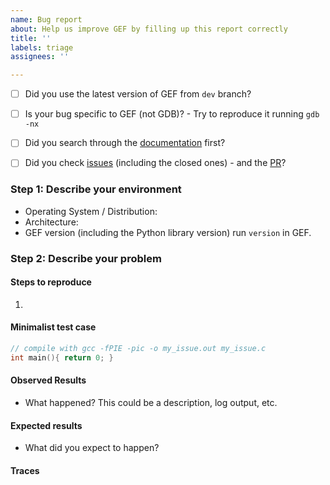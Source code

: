 ```yaml
---
name: Bug report
about: Help us improve GEF by filling up this report correctly
title: ''
labels: triage
assignees: ''

---
```

<!--Your issue will be closed unless you confirm the following (insert `x` in the
brackets if done/agreed):-->

* [ ] Did you use the latest version of GEF from `dev` branch?
* [ ] Is your bug specific to GEF (not GDB)? - Try to reproduce it running `gdb -nx`
* [ ] Did you search through the [documentation](https://github.com/hugsy/gef/) first?
* [ ] Did you check [issues](https://github.com/hugsy/gef/issues) (including
  the closed ones) - and the [PR](https://github.com/hugsy/gef/pulls)?


### Step 1: Describe your environment

* Operating System / Distribution:
* Architecture:
* GEF version (including the Python library version) run `version` in GEF.


### Step 2: Describe your problem

#### Steps to reproduce

1.

#### Minimalist test case

<!--Adding a test case goes a long way to help reproduce the issue. This can be
done by either attaching a test binary, including a docker file, providing a
binary to run, or including source code, **with** its compilation environment
and options.-->

```c
// compile with gcc -fPIE -pic -o my_issue.out my_issue.c
int main(){ return 0; }
```

#### Observed Results

* What happened? This could be a description, log output, etc.


#### Expected results

* What did you expect to happen?

#### Traces

<!--Feel free to include in this section screenshots or stack traces.

If you enable `gef.debug` (`gef config gef.debug 1`), gef will display a
full stack trace when an exception occurs. It is a good idea to copy/paste it here
(and/or add a screen shot) as it contains useful information that will make it easier
to reproduce.

**The more info is provided, the more likely your issue will be able to be
reproduced and investigated.**
-->
